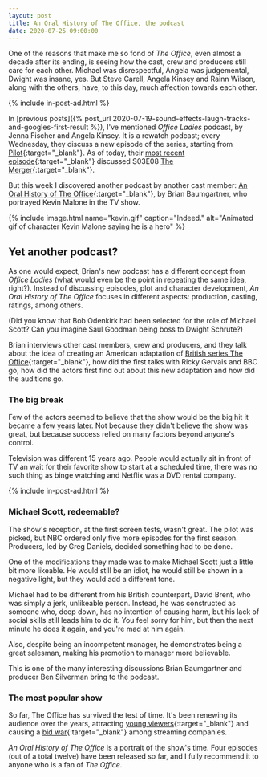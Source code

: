 ```yaml
---
layout: post
title: An Oral History of The Office, the podcast
date: 2020-07-25 09:00:00
---
```


One of the reasons that make me so fond of _The Office_, even almost a decade after its ending, is seeing how the cast, crew and producers still care for each other. Michael was disrespectful, Angela was judgemental, Dwight was insane, yes. But Steve Carell, Angela Kinsey and Rainn Wilson, along with the others, have, to this day, much affection towards each other.

{% include in-post-ad.html %}

In [previous posts]({% post_url 2020-07-19-sound-effects-laugh-tracks-and-googles-first-result %}), I've mentioned _Office Ladies_ podcast, by Jenna Fischer and Angela Kinsey. It is a rewatch podcast; every Wednesday, they discuss a new episode of the series, starting from [Pilot](https://www.imdb.com/title/tt0664521/){:target="_blank"}. As of today, their [most recent episode](https://officeladies.com/episodes/2020/07/22/episode-37-the-merger){:target="_blank"} discussed S03E08 [The Merger](https://www.imdb.com/title/tt0894520/){:target="_blank"}.

But this week I discovered another podcast by another cast member: [An Oral History of The Office](https://open.spotify.com/show/5T1519uHGVd6Te2xF5tKkR){:target="_blank"}, by Brian Baumgartner, who portrayed Kevin Malone in the TV show.

{% include image.html name="kevin.gif" caption="Indeed." alt="Animated gif of character Kevin Malone saying he is a hero" %}

## Yet another podcast?

As one would expect, Brian's new podcast has a different concept from _Office Ladies_ (what would even be the point in repeating the same idea, right?). Instead of discussing episodes, plot and character development, _An Oral History of The Office_ focuses in different aspects: production, casting, ratings, among others.

(Did you know that Bob Odenkirk had been selected for the role of Michael Scott? Can you imagine Saul Goodman being boss to Dwight Schrute?)

Brian interviews other cast members, crew and producers, and they talk about the idea of creating an American adaptation of [British series The Office](https://www.imdb.com/title/tt0290978/){:target="_blank"}, how did the first talks with Ricky Gervais and BBC go, how did the actors first find out about this new adaptation and how did the auditions go.

### The big break

Few of the actors seemed to believe that the show would be the big hit it became a few years later. Not because they didn't believe the show was great, but because success relied on many factors beyond anyone's control.

Television was different 15 years ago. People would actually sit in front of TV an wait for their favorite show to start at a scheduled time, there was no such thing as binge watching and Netflix was a DVD rental company.

{% include in-post-ad.html %}

### Michael Scott, redeemable?

The show's reception, at the first screen tests, wasn't great. The pilot was picked, but NBC ordered only five more episodes for the first season. Producers, led by Greg Daniels, decided something had to be done.

One of the modifications they made was to make Michael Scott just a little bit more likeable. He would still be an idiot, he would still be shown in a negative light, but they would add a different tone.

Michael had to be different from his British counterpart, David Brent, who was simply a jerk, unlikeable person. Instead, he was constructed as someone who, deep down, has no intention of causing harm, but his lack of social skills still leads him to do it. You feel sorry for him, but then the next minute he does it again, and you're mad at him again.

Also, despite being an incompetent manager, he demonstrates being a great salesman, making his promotion to manager more believable.

This is one of the many interesting discussions Brian Baumgartner and producer Ben Silverman bring to the podcast.

### The most popular show

So far, The Office has survived the test of time. It's been renewing its audience over the years, attracting [young viewers](https://www.chicagotribune.com/entertainment/tv/ct-mov-netflix-the-office-0705-20190703-fjlo4pkt5jb7llpo2aixl7o2pe-story.html){:target="_blank"} and causing a [bid war](https://www.hollywoodreporter.com/live-feed/office-why-nbcuniversal-is-paying-500m-pull-hit-netflix-1221020){:target="_blank"} among streaming companies.

_An Oral History of The Office_ is a portrait of the show's time. Four episodes (out of a total twelve) have been released so far, and I fully recommend it to anyone who is a fan of _The Office_.